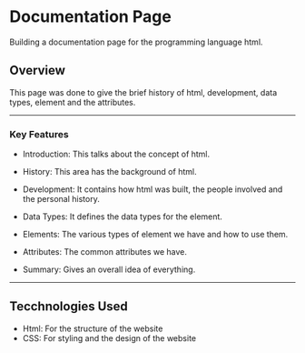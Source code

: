 # Documentation Page
Building a documentation page for the programming language html.

## Overview
This page was done to give the brief history of 
html, development, data types, element and the attributes.

------

### Key Features

- Introduction: This talks about the concept of html.

- History: This area has the background of html.

- Development: It contains how html was built, 
the people involved and the personal history.

- Data Types: It defines the data types for the element.

- Elements: The various types of element we have and how to use them.

- Attributes: The common attributes we have.

- Summary: Gives an overall idea of everything.

------

## Tecchnologies Used
- Html: For the structure of the website
- CSS: For styling and the design of the website
